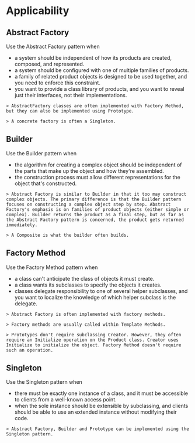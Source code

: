 # Applicability

## Abstract Factory

Use the Abstract Factory pattern when

- a system should be independent of how its products are created, composed, and represented.
- a system should be configured with one of multiple families of products.
- a family of related product objects is designed to be used together, and you need to enforce this constraint.
- you want to provide a class library of products, and you want to reveal just their interfaces, not their implementations.

```
> AbstractFactory classes are often implemented with Factory Method, but they can also be implemented using Prototype.

> A concrete factory is often a Singleton.
```

## Builder

Use the Builder pattern when

- the algorithm for creating a complex object should be independent of the parts that make up the object and how they're assembled.
- the construction process must allow different representations for the object that's constructed.

```
> Abstract Factory is similar to Builder in that it too may construct complex objects. The primary difference is that the Builder pattern focuses on constructing a complex object step by step. Abstract Factory's emphasis is on families of product objects (either simple or complex). Builder returns the product as a final step, but as far as the Abstract Factory pattern is concerned, the product gets returned immediately.

> A Composite is what the builder often builds.
```

## Factory Method

Use the Factory Method pattern when

- a class can't anticipate the class of objects it must create.
- a class wants its subclasses to specify the objects it creates.
- classes delegate responsibility to one of several helper subclasses, and you want to localize the knowledge of which helper subclass is the delegate.

```
> Abstract Factory is often implemented with factory methods.

> Factory methods are usually called within Template Methods.

> Prototypes don't require subclassing Creator. However, they often require an Initialize operation on the Product class. Creator uses Initialize to initialize the object. Factory Method doesn't require such an operation.
```

## Singleton

Use the Singleton pattern when

- there must be exactly one instance of a class, and it must be accessible to clients from a well-known access point.
- when the sole instance should be extensible by subclassing, and clients should be able to use an extended instance without modifying their code.

```
> Abstract Factory, Builder and Prototype can be implemented using the Singleton pattern.
```
